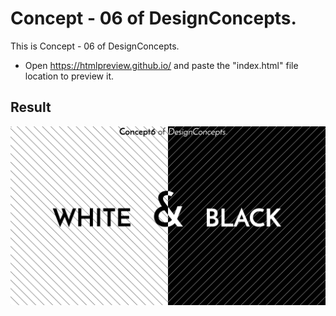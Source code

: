 Concept - 06 of DesignConcepts.
==============================

This is Concept - 06 of DesignConcepts.
- Open https://htmlpreview.github.io/ and paste the "index.html" file location to preview it.

Result
-----------
<p align="center">
  <img src="c06.png"/>
</p>
